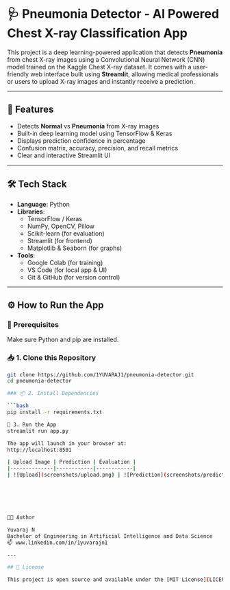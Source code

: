 # 🩺 Pneumonia Detector - AI Powered Chest X-ray Classification App

This project is a deep learning-powered application that detects **Pneumonia** from chest X-ray images using a Convolutional Neural Network (CNN) model trained on the Kaggle Chest X-ray dataset. It comes with a user-friendly web interface built using **Streamlit**, allowing medical professionals or users to upload X-ray images and instantly receive a prediction.

---

## 🚀 Features

- Detects **Normal** vs **Pneumonia** from X-ray images
- Built-in deep learning model using TensorFlow & Keras
- Displays prediction confidence in percentage
- Confusion matrix, accuracy, precision, and recall metrics
- Clear and interactive Streamlit UI

---

## 🛠️ Tech Stack

- **Language**: Python
- **Libraries**:
  - TensorFlow / Keras
  - NumPy, OpenCV, Pillow
  - Scikit-learn (for evaluation)
  - Streamlit (for frontend)
  - Matplotlib & Seaborn (for graphs)
- **Tools**:
  - Google Colab (for training)
  - VS Code (for local app & UI)
  - Git & GitHub (for version control)

---

## ⚙️ How to Run the App

### 📌 Prerequisites

Make sure Python and pip are installed.

### 📥 1. Clone this Repository
```bash
git clone https://github.com/1YUVARAJ1/pneumonia-detector.git
cd pneumonia-detector

### 📦 2. Install Dependencies

```bash
pip install -r requirements.txt

🚀 3. Run the App
streamlit run app.py

The app will launch in your browser at:
http://localhost:8501

| Upload Image | Prediction | Evaluation |
|--------------|------------|------------|
| ![Upload](screenshots/upload.png) | ![Prediction](screenshots/prediction.png) | ![Metrics](screenshots/metrics.png) |






👨‍💻 Author

Yuvaraj N  
Bachelor of Engineering in Artificial Intelligence and Data Science  
📫 www.linkedin.com/in/1yuvarajn1

---

## 📜 License

This project is open source and available under the [MIT License](LICENSE).
